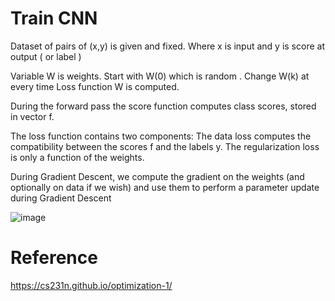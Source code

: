 
# Train CNN

Dataset of pairs of (x,y) is given and fixed.  Where x is input and y is score at output ( or label )

 Variable W is weights. Start with W(0)  which is random . Change W(k) at every time Loss function W is computed.
 
 During the forward pass the score function computes class scores, stored in vector f.
 
 The loss function contains two components: The data loss computes the compatibility between the scores f and the labels y. The regularization loss is only a function of the weights. 
 
 During Gradient Descent, we compute the gradient on the weights (and optionally on data if we wish) and use them to perform a parameter update during Gradient Descent
 
 
 
 

![image](https://user-images.githubusercontent.com/58679469/233825240-19563883-685f-4b29-b516-7f7fab9dd32e.png)




# Reference

https://cs231n.github.io/optimization-1/

